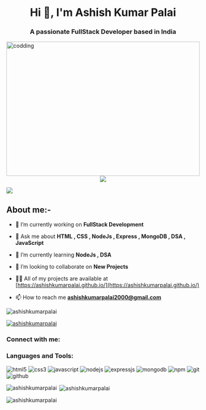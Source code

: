 <h1 align="center">Hi 👋, I'm Ashish Kumar Palai</h1>
<h3 align="center">A passionate FullStack Developer based in India</h3>

 <img align="right"  alt="codding" width="100%" height="350"  src="https://user-images.githubusercontent.com/103949801/204467455-5bfa7257-0da5-49fb-a826-2308b738faa6.gif">


<!--   <img align="right"  alt="codding" width="300" margin-top="50" src="https://cdn.dribbble.com/users/1162077/screenshots/3848914/programmer.gif"> -->

 <p align="center" color:"red">
<!--      <a href="https://github.com/ashishkumarpalai/readme-typing-svg"> -->
          <img src="https://readme-typing-svg.demolab.com/?lines=hi! My self Ashish Kumar Palai 🏽; I am a Full-stack%20Node%20developer 🏻‍💻; interested in Coding 🏃‍♂️♂️;Curious%20to%20learn%20new%20things !&font=Fira%20Code&center=true&width=440&height=45&color=#37bcf7&vCenter=true&size=22&pause=1000"></a>
      </p>
      
<img src="https://user-images.githubusercontent.com/73097560/115834477-dbab4500-a447-11eb-908a-139a6edaec5c.gif">
 
 
 
 ## About me:-
 

- 🔭 I’m currently working on **FullStack Development**

- 💬 Ask me about **HTML , CSS , NodeJs , Express , MongoDB , DSA , JavaScript**

- 🌱 I’m currently learning **NodeJs , DSA**

- 👯 I’m looking to collaborate on **New Projects**

- 👨‍💻 All of my projects are available at [https://ashishkumarpalai.github.io/](https://ashishkumarpalai.github.io/)

- 📫 How to reach me **ashishkumarpalai2000@gmail.com**



 





<!-- 
### Hi there 👋

<h1 align="center">Hi 👋, I'm Ashish Kumar Palai</h1>
<h3 align="center">A passionate fullstack developer from India</h3>
<img align="center" width="400" src="https://media0.giphy.com/media/3o7WTQcjUp6JnP7s52/giphy.gif?cid=ecf05e47mj4yetjzjws1iluh59npr6p3nqr1yncxqs26bh2c&rid=giphy.gif&ct=g"> -->

<p align="left"> <img src="https://komarev.com/ghpvc/?username=ashishkumarpalai&label=Profile%20views&color=0e75b6&style=flat" alt="ashishkumarpalai" /> </p>

<p align="left"> <a href="https://github.com/ryo-ma/github-profile-trophy"><img src="https://github-profile-trophy.vercel.app/?username=ashishkumarpalai" alt="ashishkumarpalai" /></a> </p>

<!-- - 🔭 I’m currently working on **olx**

- 🌱 I’m currently learning **Nodejs,Express ,MongoDB ,SQL ,AWS**

- 💬 Ask me about **Node Backend Developer**

- 📫 How to reach me **ashishkumarpalai2000@gmail.com**
- 💬 Have a look at my [portfolio-link](https://ashishkumarpalai.github.io/)
<a href="https://ashishkumarpalai.github.io/">See My Portfolio</a>
 -->
<h3 align="left">Connect with me:</h3>
<p align="left">
</p>

<h3 align="left">Languages and Tools:</h3>
<p >
    <img src="https://img.shields.io/badge/HTML5-E34F26?style=for-the-badge&logo=html5&logoColor=white" alt="html5" />
    <img src="https://img.shields.io/badge/CSS3-1572B6?style=for-the-badge&logo=css3&logoColor=white" alt="css3" /> 
    <img src="https://img.shields.io/badge/JavaScript-323330?style=for-the-badge&logo=javascript&logoColor=F7DF1E" alt="javascript" />
    <img src="https://img.shields.io/badge/Node.js-339933?style=for-the-badge&logo=nodedotjs&logoColor=white" alt="nodejs" />
    <img src="https://img.shields.io/badge/Express.js-000000?style=for-the-badge&logo=express&logoColor=white" alt="expressjs" />
    <img src="https://img.shields.io/badge/MongoDB-4EA94B?style=for-the-badge&logo=mongodb&logoColor=white" alt="mongodb" />
    <img src="https://img.shields.io/badge/npm-CB3837?style=for-the-badge&logo=npm&logoColor=white" alt="npm" />
    <img src="https://img.shields.io/badge/Git-f44d27?style=for-the-badge&logo=git&logoColor=white" alt="git" />
    <img src="https://img.shields.io/badge/GitHub-100000?style=for-the-badge&logo=github&logoColor=white" alt="github" />
  
</p>
<p><img align="left" src="https://github-readme-stats.vercel.app/api/top-langs?username=ashishkumarpalai&show_icons=true&locale=en&layout=compact" alt="ashishkumarpalai" /></p>

<p>&nbsp;<img align="center" src="https://github-readme-stats.vercel.app/api?username=ashishkumarpalai&show_icons=true&locale=en" alt="ashishkumarpalai" /></p>

<p><img align="center" src="https://github-readme-streak-stats.herokuapp.com/?user=ashishkumarpalai&" alt="ashishkumarpalai" /></p>















<!--
**ashishkumarpalai/ashishkumarpalai** is a ✨ _special_ ✨ repository because its `README.md` (this file) appears on your GitHub profile.

Here are some ideas to get you started:

- 🔭 I’m currently working on ...
- 🌱 I’m currently learning ...
- 👯 I’m looking to collaborate on ...
- 🤔 I’m looking for help with ...
- 💬 Ask me about ...
- 📫 How to reach me: ...
- 😄 Pronouns: ...
- ⚡ Fun fact: ...
-->
